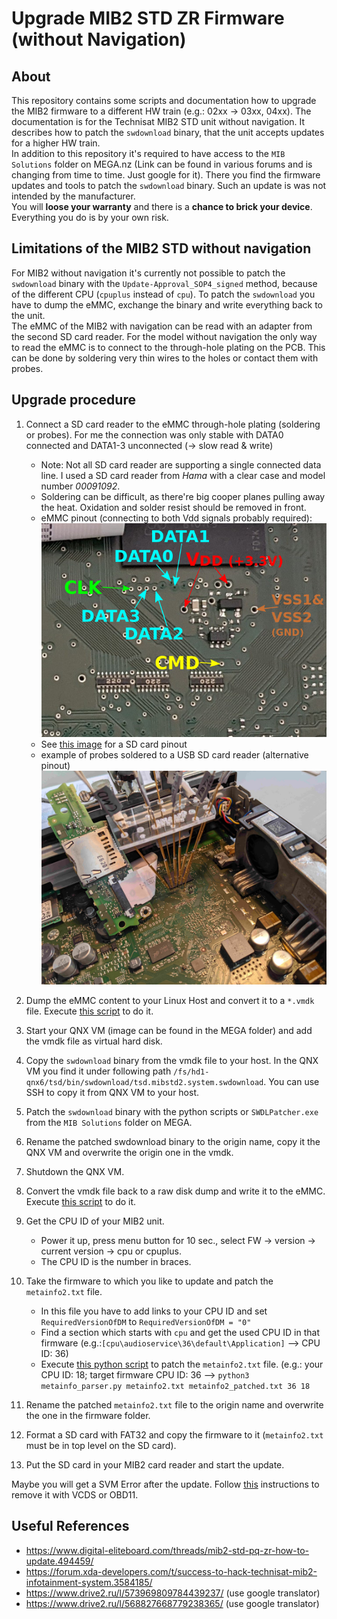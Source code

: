 # Upgrade MIB2 STD ZR Firmware (without Navigation)
## About
This repository contains some scripts and documentation how to upgrade the MIB2 firmware to a different HW train (e.g.: 02xx -> 03xx, 04xx). 
The documentation is for the Technisat MIB2 STD unit without navigation. 
It describes how to patch the `swdownload` binary, that the unit accepts updates for a higher HW train.  
In addition to this repository it's required to have access to the `MIB Solutions` folder on MEGA.nz (Link can be found in various forums and is changing from time to time. Just google for it). There you find the firmware updates and tools to patch the `swdownload` binary.
Such an update is was not intended by the manufacturer.  
You will **loose your warranty** and there is a **chance to brick your device**. Everything you do is by your own risk. 


## Limitations of the MIB2 STD without navigation
For MIB2 without navigation it's currently not possible to patch the `swdownload` binary with the `Update-Approval_SOP4_signed` method, because of the different CPU (`cpuplus` instead of `cpu`).
To patch the `swdownload` you have to dump the eMMC, exchange the binary and write everything back to the unit.  
The eMMC of the MIB2 with navigation can be read with an adapter from the second SD card reader. 
For the model without navigation the only way to read the eMMC is to connect to the through-hole plating on the PCB. 
This can be done by soldering very thin wires to the holes or contact them with probes. 

## Upgrade procedure
1. Connect a SD card reader to the eMMC through-hole plating (soldering or probes).
For me the connection was only stable with DATA0 connected and DATA1-3 unconnected (-> slow read & write)
    - Note: Not all SD card reader are supporting a single connected data line. 
    I used a SD card reader from _Hama_ with a clear case and model number _00091092_.
    - Soldering can be difficult, as there're big cooper planes pulling away the heat. 
    Oxidation and solder resist should be removed in front. 
    - eMMC pinout (connecting to both Vdd signals probably required):  
    ![alt text](./images/probe_points.jpg)
    - See [this image](https://www.electroniccircuitsdesign.com/sites/default/files/img/sd-card-pinout.png) for a SD card pinout
    - example of probes soldered to a USB SD card reader (alternative pinout)
    ![alt text](./images/emmc_with_probes.jpg)

2. Dump the eMMC content to your Linux Host and convert it to a `*.vmdk` file. Execute [this script](./scripts/dump_emmc.sh) to do it. 
3. Start your QNX VM (image can be found in the MEGA folder) and add the vmdk file as virtual hard disk. 
4. Copy the `swdownload` binary from the vmdk file to your host. In the QNX VM you find it under following path `/fs/hd1-qnx6/tsd/bin/swdownload/tsd.mibstd2.system.swdownload`. You can use SSH to copy it from QNX VM to your host. 
5. Patch the `swdownload` binary with the python scripts or `SWDLPatcher.exe` from the `MIB Solutions` folder on MEGA. 
6. Rename the patched swdownload binary to the origin name, copy it the QNX VM and overwrite the origin one in the vmdk. 
7. Shutdown the QNX VM. 
8. Convert the vmdk file back to a raw disk dump and write it to the eMMC. Execute [this script](./scripts/write_vmdk_to_emmc.sh) to do it. 
9. Get the CPU ID of your MIB2 unit. 
    - Power it up, press menu button for 10 sec., select FW -> version -> current version -> cpu or cpuplus. 
    - The CPU ID is the number in braces. 
10. Take the firmware to which you like to update and patch the `metainfo2.txt` file. 
    - In this file you have to add links to your CPU ID and set `RequiredVersionOfDM` to `RequiredVersionOfDM = "0"`
    - Find a section which starts with `cpu` and get the used CPU ID in that firmware (e.g.:`[cpu\audioservice\36\default\Application]` --> CPU ID: 36)
    - Execute [this python script](./scripts/metainfo_parser.py) to patch the `metainfo2.txt` file. (e.g.: your CPU ID: 18; target firmware CPU ID: 36 --> `python3 metainfo_parser.py metainfo2.txt metainfo2_patched.txt 36 18`
11. Rename the patched `metainfo2.txt` file to the origin name and overwrite the one in the firmware folder. 
12. Format a SD card with FAT32 and copy the firmware to it (`metainfo2.txt` must be in top level on the SD card). 
13. Put the SD card in your MIB2 card reader and start the update. 

Maybe you will get a SVM Error after the update. 
Follow [this](https://www.digital-eliteboard.com/threads/mib2-std-pq-zr-how-to-update.494459/) instructions to remove it with VCDS or OBD11. 


## Useful References
- https://www.digital-eliteboard.com/threads/mib2-std-pq-zr-how-to-update.494459/
- https://forum.xda-developers.com/t/success-to-hack-technisat-mib2-infotainment-system.3584185/
- https://www.drive2.ru/l/573969809784439237/ (use google translator)
- https://www.drive2.ru/l/568827668779238365/ (use google translator)



